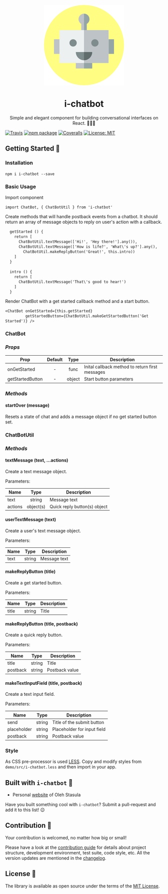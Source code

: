 <p align="center">
    <img src="https://raw.githubusercontent.com/endore8/i-chatbot/master/assets/icon.png" max-width="90%" alt="Marathon" />
</p>
<h1 align="center">i-chatbot</h1>
<p align="center">
Simple and elegant component for building conversational interfaces on React. 🤖💯✨
</p>

[![Travis][build-badge]][build]
[![npm package][npm-badge]][npm]
[![Coveralls][coveralls-badge]][coveralls]
[![License: MIT][mit-badge]][mit]

[build-badge]: https://img.shields.io/travis/Endore8/i-chatbot.svg?branch=master
[build]: https://travis-ci.org/Endore8/i-chatbot

[npm-badge]: https://badge.fury.io/js/i-chatbot.svg
[npm]: https://www.npmjs.org/package/i-chatbot

[coveralls-badge]: https://codecov.io/gh/Endore8/i-chatbot/branch/master/graph/badge.svg
[coveralls]: https://codecov.io/gh/Endore8/i-chatbot/branch/master/graph/badge.svg

[mit-badge]: https://img.shields.io/badge/License-MIT-yellow.svg
[mit]: https://opensource.org/licenses/MIT

## Getting Started 🚀

### Installation

```
npm i i-chatbot --save
```

### Basic Usage

Import component

```
import ChatBot, { ChatBotUtil } from 'i-chatbot' 
```

Create methods that will handle postback events from a chatbot. 
It should return an array of message objects to reply on user's action with a callback.

```
  getStarted () {
    return [
      ChatBotUtil.textMessage(['Hi!', 'Hey there!'].any()),
      ChatBotUtil.textMessage(['How is life?', 'What\'s up?'].any(),
        ChatBotUtil.makeReplyButton('Great!', this.intro))
    ]
  }
  
  intro () { 
    return [
      ChatBotUtil.textMessage('That\'s good to hear!')
    ]
  }
```

Render ChatBot with a get started callback method and a start button.

```
<ChatBot onGetStarted={this.getStarted}
         getStartedButton={ChatBotUtil.makeGetStartedButton('Get Started')} />
```

### ChatBot

### *Props*

| Prop               | Default       | Type   | Description |
| ------------------ |:-------------:| :-----:| -----------|
| onGetStarted       | -             | func   | Inital callback method to return first messages |
| getStartedButton   | -             | object | Start button parameters |

### *Methods*

#### startOver (message)

Resets a state of chat and adds a message object if no get started button set.

### ChatBotUtil

### *Methods*

#### textMessage (text, ...actions)

Create a text message object.

Parameters:

| Name    | Type      | Description |
| ------- |:---------:| ------------|
| text    | string    | Message text |
| actions | object(s) | Quick reply button(s) object |

#### userTextMessage (text)

Create a user's text message object.

Parameters:

| Name    | Type      | Description |
| ------- |:---------:| ------------|
| text    | string    | Message text |

#### makeReplyButton (title)

Create a get started button.

Parameters:

| Name     | Type   | Description |
| -------- |:------:| ------------|
| title    | string | Title |

#### makeReplyButton (title, postback)

Create a quick reply button.

Parameters:

| Name     | Type   | Description |
| -------- |:------:| ------------|
| title    | string | Title |
| postback | string | Postback value |

#### makeTextInputField (title, postback)

Create a text input field.

Parameters:

| Name        | Type   | Description |
| ----------- |:------:| ------------|
| send        | string | Title of the submit button |
| placeholder | string | Placeholder for input field |
| postback    | string | Postback value |

### Style

As CSS pre-processor is used [LESS](http://lesscss.org). Copy and modify styles from `demo/src/i-chatbot.less` and then import in your app.

## Built with `i-chatbot` 🤘

- Personal [website](http://olehst.com) of Oleh Stasula

Have you built something cool with `i-chatbot`? Submit a pull-request and add it to this list! 😉

## Contribution 💪

Your contribution is welcomed, no matter how big or small! 

Please have a look at the [contribution guide](CONTRIBUTING.md) for details about project structure, development environment, test suite, code style, etc. 
All the version updates are mentioned in the [changelog](CHANGELOG.md).

## License 🔖

The library is available as open source under the terms of the [MIT License](LICENSE).
